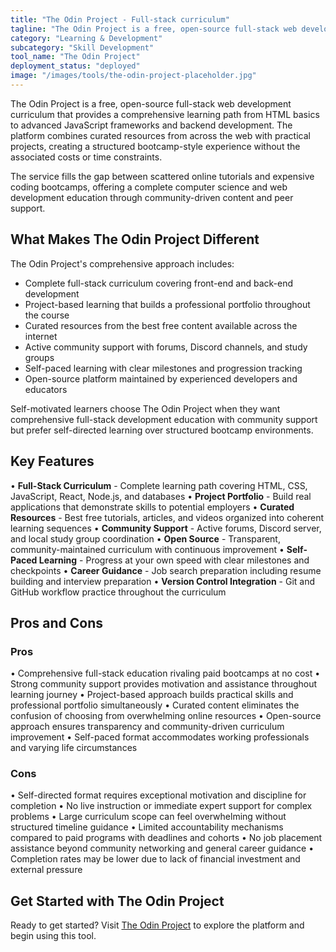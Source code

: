 ```yaml
---
title: "The Odin Project - Full-stack curriculum"
tagline: "The Odin Project is a free, open-source full-stack web development curriculum that provides a comprehensive learning path from HTML basics to advanced JavaScript frameworks and backend development..."
category: "Learning & Development"
subcategory: "Skill Development"
tool_name: "The Odin Project"
deployment_status: "deployed"
image: "/images/tools/the-odin-project-placeholder.jpg"
---
```


The Odin Project is a free, open-source full-stack web development curriculum that provides a comprehensive learning path from HTML basics to advanced JavaScript frameworks and backend development. The platform combines curated resources from across the web with practical projects, creating a structured bootcamp-style experience without the associated costs or time constraints.

The service fills the gap between scattered online tutorials and expensive coding bootcamps, offering a complete computer science and web development education through community-driven content and peer support.

## What Makes The Odin Project Different

The Odin Project's comprehensive approach includes:
- Complete full-stack curriculum covering front-end and back-end development
- Project-based learning that builds a professional portfolio throughout the course
- Curated resources from the best free content available across the internet
- Active community support with forums, Discord channels, and study groups
- Self-paced learning with clear milestones and progression tracking
- Open-source platform maintained by experienced developers and educators

Self-motivated learners choose The Odin Project when they want comprehensive full-stack development education with community support but prefer self-directed learning over structured bootcamp environments.

## Key Features

• **Full-Stack Curriculum** - Complete learning path covering HTML, CSS, JavaScript, React, Node.js, and databases
• **Project Portfolio** - Build real applications that demonstrate skills to potential employers
• **Curated Resources** - Best free tutorials, articles, and videos organized into coherent learning sequences
• **Community Support** - Active forums, Discord server, and local study group coordination
• **Open Source** - Transparent, community-maintained curriculum with continuous improvement
• **Self-Paced Learning** - Progress at your own speed with clear milestones and checkpoints
• **Career Guidance** - Job search preparation including resume building and interview preparation
• **Version Control Integration** - Git and GitHub workflow practice throughout the curriculum

## Pros and Cons

### Pros
• Comprehensive full-stack education rivaling paid bootcamps at no cost
• Strong community support provides motivation and assistance throughout learning journey
• Project-based approach builds practical skills and professional portfolio simultaneously
• Curated content eliminates the confusion of choosing from overwhelming online resources
• Open-source approach ensures transparency and community-driven curriculum improvement
• Self-paced format accommodates working professionals and varying life circumstances

### Cons
• Self-directed format requires exceptional motivation and discipline for completion
• No live instruction or immediate expert support for complex problems
• Large curriculum scope can feel overwhelming without structured timeline guidance
• Limited accountability mechanisms compared to paid programs with deadlines and cohorts
• No job placement assistance beyond community networking and general career guidance
• Completion rates may be lower due to lack of financial investment and external pressure

## Get Started with The Odin Project

Ready to get started? Visit [The Odin Project](https://www.theodinproject.com/) to explore the platform and begin using this tool.